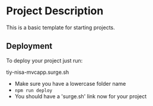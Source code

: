 # Project Description

This is a basic template for starting projects.

## Deployment

To deploy your project just run:


tiy-nisa-mvcapp.surge.sh

- Make sure you have a lowercase folder name
- `npm run deploy`
- You should have a 'surge.sh' link now for your project

